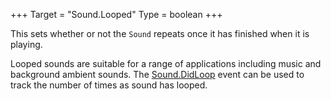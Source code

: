 +++
Target = "Sound.Looped"
Type = boolean
+++

This sets whether or not the `Sound` repeats once it has finished when it is playing.Looped sounds are suitable for a range of applications including music and background ambient sounds. The [Sound.DidLoop](https://developer.roblox.com/api-reference/event/Sound/DidLoop) event can be used to track the number of times as sound has looped.